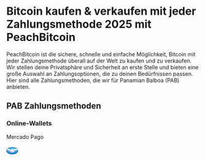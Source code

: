 <body class="payment-methods-page">

# Bitcoin kaufen & verkaufen mit jeder Zahlungsmethode 2025 mit PeachBitcoin

PeachBitcoin ist die sichere, schnelle und einfache Möglichkeit, Bitcoin mit jeder Zahlungsmethode überall auf der Welt zu kaufen und zu verkaufen. Wir stellen deine Privatsphäre und Sicherheit an erste Stelle und bieten eine große Auswahl an Zahlungsoptionen, die zu deinen Bedürfnissen passen. Hier sind alle Zahlungsmethoden, die wir für Panamian Balboa (PAB) anbieten.

## PAB Zahlungsmethoden

### Online‑Wallets

<div class="payment-grid">
    <div class="payment-grid-item">
        <p>Mercado Pago</p> 
        <img src="/img/faq/logoimg/mercadopago.png" width="30px" height="27px" alt="Bitcoin mit Mercado Pago kaufen, Bitcoin mit Mercado Pago verkaufen">
    </div>
</div>

</body>
